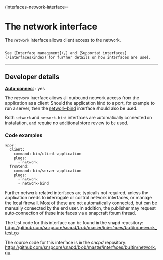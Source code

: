 (interfaces-network-interface)=
# The network interface

The `network` interface allows client access to the network.

```{tip}

See [Interface management](/) and [Supported interfaces](/interfaces/index) for further details on how interfaces are used.
```

---

<h2 id='heading--dev-details'>Developer details </h2>

**[Auto-connect](/t/6154#heading--auto-connections)** : yes</br>

The `network` interface allows all outbound network access from the application as a client. Should the application bind to a port, for example to run a server, then the [network-bind](/interfaces/network-bind-interface) interface should also be used.

Both `network` and `network-bind` interfaces are automatically connected on installation, and require no additional store review to be used.

<h3 id='heading-code'>Code examples</h3>

```
apps:
  client:
    command: bin/client-application
    plugs:
      - network
  frontend:
    command: bin/server-application
    plugs:
      - network
      - network-bind
```

Further network-related interfaces are typically not required, unless the application needs to interrogate or control network interfaces, or manage the local firewall. Most of these are not automatically connected, but can be manually connected by the end user. In addition, the publisher may request auto-connection of these interfaces via a snapcraft forum thread.

The test code for this interface can be found in the snapd repository: 
<https://github.com/snapcore/snapd/blob/master/interfaces/builtin/network_test.go>

The source code for this interface is in the *snapd* repository:
<https://github.com/snapcore/snapd/blob/master/interfaces/builtin/network.go>


